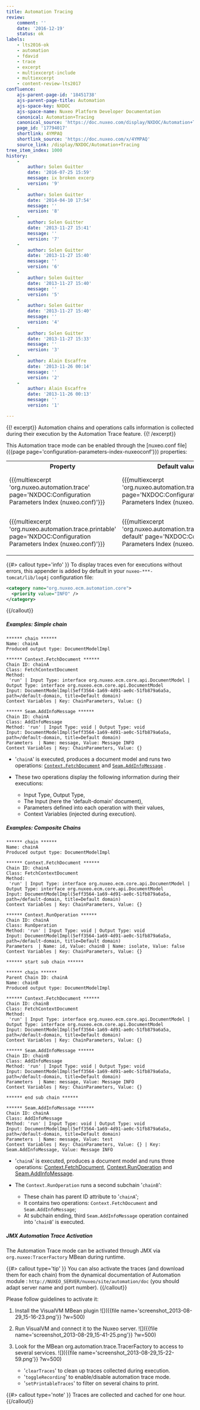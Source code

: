```yaml
---
title: Automation Tracing
review:
    comment: ''
    date: '2016-12-19'
    status: ok
labels:
    - lts2016-ok
    - automation
    - fdavid
    - trace
    - excerpt
    - multiexcerpt-include
    - multiexcerpt
    - content-review-lts2017
confluence:
    ajs-parent-page-id: '18451738'
    ajs-parent-page-title: Automation
    ajs-space-key: NXDOC
    ajs-space-name: Nuxeo Platform Developer Documentation
    canonical: Automation+Tracing
    canonical_source: 'https://doc.nuxeo.com/display/NXDOC/Automation+Tracing'
    page_id: '17794017'
    shortlink: 4YMPAQ
    shortlink_source: 'https://doc.nuxeo.com/x/4YMPAQ'
    source_link: /display/NXDOC/Automation+Tracing
tree_item_index: 1000
history:
    -
        author: Solen Guitter
        date: '2016-07-25 15:59'
        message: ix broken excerp
        version: '9'
    -
        author: Solen Guitter
        date: '2014-04-10 17:54'
        message: ''
        version: '8'
    -
        author: Solen Guitter
        date: '2013-11-27 15:41'
        message: ''
        version: '7'
    -
        author: Solen Guitter
        date: '2013-11-27 15:40'
        message: ''
        version: '6'
    -
        author: Solen Guitter
        date: '2013-11-27 15:40'
        message: ''
        version: '5'
    -
        author: Solen Guitter
        date: '2013-11-27 15:40'
        message: ''
        version: '4'
    -
        author: Solen Guitter
        date: '2013-11-27 15:33'
        message: ''
        version: '3'
    -
        author: Alain Escaffre
        date: '2013-11-26 00:14'
        message: ''
        version: '2'
    -
        author: Alain Escaffre
        date: '2013-11-26 00:13'
        message: ''
        version: '1'

---
```

{{! excerpt}}
Automation chains and operations calls information is collected during their execution by the Automation Trace feature.
{{! /excerpt}}

This Automation trace mode can be enabled through the [nuxeo.conf file]({{page page='configuration-parameters-index-nuxeoconf'}}) properties:

<div class="table-scroll">
<table class="hover">
<tbody>
<tr>
<th colspan="1">Property</th>
<th colspan="1">Default value</th>
<th colspan="1">Description</th>
</tr>
<tr>
<td colspan="1">{{{multiexcerpt 'org.nuxeo.automation.trace' page='NXDOC:Configuration Parameters Index (nuxeo.conf)'}}}</td>
<td colspan="1">{{{multiexcerpt 'org.nuxeo.automation.trace-default' page='NXDOC:Configuration Parameters Index (nuxeo.conf)'}}}</td>
<td colspan="1">{{{multiexcerpt 'org.nuxeo.automation.trace-description' page='NXDOC:Configuration Parameters Index (nuxeo.conf)'}}}</td>
</tr>
<tr>
<td colspan="1">

{{{multiexcerpt 'org.nuxeo.automation.trace.printable' page='NXDOC:Configuration Parameters Index (nuxeo.conf)'}}}

</td>
<td colspan="1">{{{multiexcerpt 'org.nuxeo.automation.trace.printable-default' page='NXDOC:Configuration Parameters Index (nuxeo.conf)'}}}</td>
<td colspan="1">{{{multiexcerpt 'org.nuxeo.automation.trace.printable-description' page='NXDOC:Configuration Parameters Index (nuxeo.conf)'}}}</td>
</tr>
</tbody>
</table>
</div>

{{#> callout type='info' }}
To display traces even for executions without errors, this appender is added by default in your `nuxeo-***-tomcat/lib/log4j` configuration file:

```xml
<category name="org.nuxeo.ecm.automation.core">
  <priority value="INFO" />
</category>
```
{{/callout}}

##### Examples: Simple chain

```
****** chain ******
Name: chainA
Produced output type: DocumentModelImpl

****** Context.FetchDocument ******
Chain ID: chainA
Class: FetchContextDocument
Method:
 'run' | Input Type: interface org.nuxeo.ecm.core.api.DocumentModel |
Output Type: interface org.nuxeo.ecm.core.api.DocumentModel
Input: DocumentModelImpl(5eff3564-1a69-4d91-ae0c-51fb879a6a5a, path=/default-domain, title=Default domain)
Context Variables | Key: ChainParameters, Value: {}

****** Seam.AddInfoMessage ******
Chain ID: chainA
Class: AddInfoMessage
Method: 'run' | Input Type: void | Output Type: void
Input: DocumentModelImpl(5eff3564-1a69-4d91-ae0c-51fb879a6a5a, path=/default-domain, title=Default domain)
Parameters  | Name: message, Value: Message INFO
Context Variables | Key: ChainParameters, Value: {}
```

- '`chainA`' is executed, produces a document model and runs two operations:  [`Context.FetchDocument`](https://explorer.nuxeo.com/nuxeo/site/distribution/latest/viewOperation/Context.FetchDocument) and  [`Seam.AddInfoMessage`](https://explorer.nuxeo.com/nuxeo/site/distribution/latest/viewOperation/Seam.AddInfoMessage) .
- These two operations display the following information during their executions:

    - Input Type, Output Type,
    - The Input (here the 'default-domain' document),
    - Parameters defined into each operation with their values,
    - Context Variables (injected during execution).

##### Examples: Composite Chains

```
****** chain ******
Name: chainA
Produced output type: DocumentModelImpl

****** Context.FetchDocument ******
Chain ID: chainA
Class: FetchContextDocument
Method:
 'run' | Input Type: interface org.nuxeo.ecm.core.api.DocumentModel |
Output Type: interface org.nuxeo.ecm.core.api.DocumentModel
Input: DocumentModelImpl(5eff3564-1a69-4d91-ae0c-51fb879a6a5a, path=/default-domain, title=Default domain)
Context Variables | Key: ChainParameters, Value: {}

****** Context.RunOperation ******
Chain ID: chainA
Class: RunOperation
Method: 'run' | Input Type: void | Output Type: void
Input: DocumentModelImpl(5eff3564-1a69-4d91-ae0c-51fb879a6a5a, path=/default-domain, title=Default domain)
Parameters  | Name: id, Value: chainB | Name: isolate, Value: false
Context Variables | Key: ChainParameters, Value: {}

****** start sub chain ******

****** chain ******
Parent Chain ID: chainA
Name: chainB
Produced output type: DocumentModelImpl

****** Context.FetchDocument ******
Chain ID: chainB
Class: FetchContextDocument
Method:
 'run' | Input Type: interface org.nuxeo.ecm.core.api.DocumentModel |
Output Type: interface org.nuxeo.ecm.core.api.DocumentModel
Input: DocumentModelImpl(5eff3564-1a69-4d91-ae0c-51fb879a6a5a, path=/default-domain, title=Default domain)
Context Variables | Key: ChainParameters, Value: {}

****** Seam.AddInfoMessage ******
Chain ID: chainB
Class: AddInfoMessage
Method: 'run' | Input Type: void | Output Type: void
Input: DocumentModelImpl(5eff3564-1a69-4d91-ae0c-51fb879a6a5a, path=/default-domain, title=Default domain)
Parameters  | Name: message, Value: Message INFO
Context Variables | Key: ChainParameters, Value: {}

****** end sub chain ******

****** Seam.AddInfoMessage ******
Chain ID: chainA
Class: AddInfoMessage
Method: 'run' | Input Type: void | Output Type: void
Input: DocumentModelImpl(5eff3564-1a69-4d91-ae0c-51fb879a6a5a, path=/default-domain, title=Default domain)
Parameters  | Name: message, Value: test
Context Variables | Key: ChainParameters, Value: {} | Key: Seam.AddInfoMessage, Value: Message INFO
```

- '`chainA`' is executed, produces a document model and runs three operations: [Context.FetchDocument](https://explorer.nuxeo.com/nuxeo/site/distribution/latest/viewOperation/Context.FetchDocument), [Context.RunOperation](https://explorer.nuxeo.com/nuxeo/site/distribution/latest/viewOperation/Context.RunOperation) and [Seam.AddInfoMessage](https://explorer.nuxeo.com/nuxeo/site/distribution/latest/viewOperation/Seam.AddInfoMessage).
- The `Context.RunOperation` runs a second subchain '`chainB`':

    - These chain has parent ID attribute to '`chainA`';
    - It contains two operations: `Context.FetchDocument` and `Seam.AddInfoMessage`;
    - At subchain ending, third `Seam.AddInfoMessage` operation contained into '`chainB`' is executed.

##### JMX Automation Trace Activation

The Automation Trace mode can be activated through JMX via `org.nuxeo:TracerFactory` MBean during runtime.

{{#> callout type='tip' }}
You can also activate the traces (and download them for each chain) from the dynamical documentation of Automation module : `http://NUXEO_SERVER/nuxeo/site/automation/doc` (you should adapt server name and port number).
{{/callout}}

Please follow guidelines to activate it:

1. Install the VisualVM MBean plugin
    ![]({{file name='screenshot_2013-08-29_15-16-23.png'}} ?w=500)
2. Run VisualVM and connect it to the Nuxeo server.
    ![]({{file name='screenshot_2013-08-29_15-41-25.png'}} ?w=500)
3. Look for the MBean org.automation.trace.TracerFactory to access to several services.
    ![]({{file name='screenshot_2013-08-29_15-22-59.png'}} ?w=500)

    - '`clearTraces`' to clean up traces collected during execution.
    - '`toggleRecording`' to enable/disable automation trace mode.
    - '`setPrintableTraces`' to filter on several chains to print.

{{#> callout type='note' }}
Traces are collected and cached for one hour.
{{/callout}}
